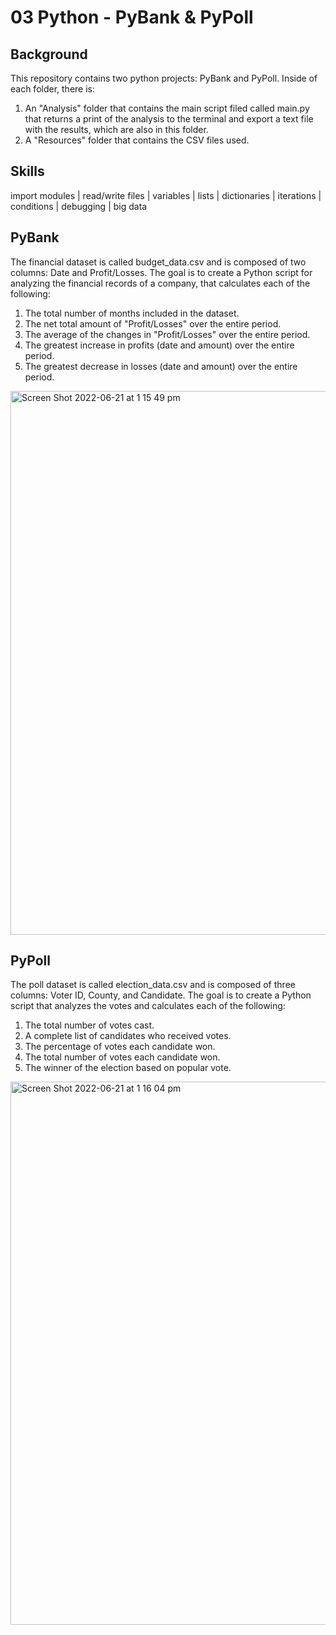 # 03 Python - PyBank & PyPoll

## Background

This repository contains two python projects: PyBank and PyPoll. Inside of each folder, there is:
1. An "Analysis" folder that contains the main script filed called main.py that returns a print of the analysis to the terminal and export a text file with the results, which are also in this folder.
2. A "Resources" folder that contains the CSV files used.

## Skills

import modules | read/write files | variables | lists | dictionaries | iterations | conditions | debugging | big data

## PyBank

The financial dataset is called budget_data.csv and is composed of two columns: Date and Profit/Losses. The goal is to create a Python script for analyzing the financial records of a company, that calculates each of the following:

1. The total number of months included in the dataset.
2. The net total amount of "Profit/Losses" over the entire period.
3. The average of the changes in "Profit/Losses" over the entire period.
4. The greatest increase in profits (date and amount) over the entire period.
5. The greatest decrease in losses (date and amount) over the entire period.

<img width="870" alt="Screen Shot 2022-06-21 at 1 15 49 pm" src="https://user-images.githubusercontent.com/77761497/174709001-75dc3cf0-4793-4e05-bf22-876b6c5804ac.png">

## PyPoll

The poll dataset is called election_data.csv and is composed of three columns: Voter ID, County, and Candidate. The goal is to create a Python script that analyzes the votes and calculates each of the following:

1. The total number of votes cast.
2. A complete list of candidates who received votes.
3. The percentage of votes each candidate won.
4. The total number of votes each candidate won.
5. The winner of the election based on popular vote.

<img width="869" alt="Screen Shot 2022-06-21 at 1 16 04 pm" src="https://user-images.githubusercontent.com/77761497/174709074-01c76712-6c21-4a21-bbb4-dc7b744b8c4a.png">

